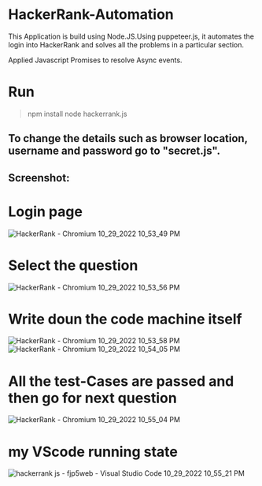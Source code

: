 # HackerRank-Automation
This Application is build using Node.JS.Using puppeteer.js, it automates the login into HackerRank and solves all the problems in a particular section.

Applied Javascript Promises to resolve Async events.

# Run
> npm install
> node hackerrank.js

## To change the details such as browser location, username and password go to "secret.js".

## Screenshot:

# Login page
![HackerRank - Chromium 10_29_2022 10_53_49 PM](https://user-images.githubusercontent.com/92660631/198845198-478423cb-b43e-4550-98da-e07683cc07b1.png)

# Select the question
![HackerRank - Chromium 10_29_2022 10_53_56 PM](https://user-images.githubusercontent.com/92660631/198845229-e3220757-baeb-4402-8294-cf22965b3a37.png)

# Write doun the code machine itself
![HackerRank - Chromium 10_29_2022 10_53_58 PM](https://user-images.githubusercontent.com/92660631/198845276-ba7baade-52c2-4b16-9192-5053097642e6.png)
![HackerRank - Chromium 10_29_2022 10_54_05 PM](https://user-images.githubusercontent.com/92660631/198845284-d05a19ff-b529-4d12-827c-657a10985448.png)

# All the test-Cases are passed and then go for next question
![HackerRank - Chromium 10_29_2022 10_55_04 PM](https://user-images.githubusercontent.com/92660631/198845332-4190203c-dedf-4b1c-a757-1666ace8c505.png)

# my VScode running state
![hackerrank js - fjp5web - Visual Studio Code 10_29_2022 10_55_21 PM](https://user-images.githubusercontent.com/92660631/198845354-6e2f188c-9fa4-4287-82c9-a873b363789d.png)




